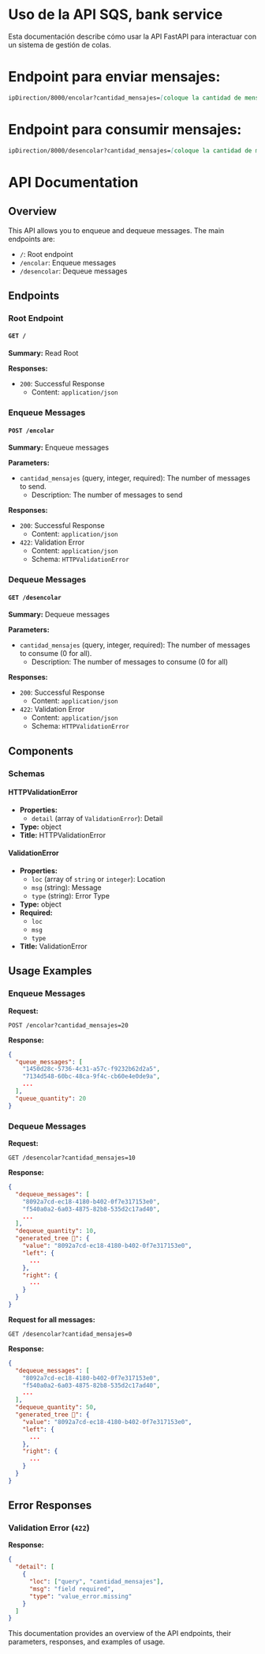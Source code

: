 # Uso de la API SQS, bank service

Esta documentación describe cómo usar la API FastAPI para interactuar con un sistema de gestión de colas.

# Endpoint para enviar mensajes:
```markdown
ipDirection/8000/encolar?cantidad_mensajes=[coloque la cantidad de mensajes como entero]
```

# Endpoint para consumir mensajes:
```markdown
ipDirection/8000/desencolar?cantidad_mensajes=[coloque la cantidad de mensajes como entero]
```

# API Documentation

## Overview
This API allows you to enqueue and dequeue messages. The main endpoints are:
- `/`: Root endpoint
- `/encolar`: Enqueue messages
- `/desencolar`: Dequeue messages

## Endpoints

### Root Endpoint

#### `GET /`
**Summary:** Read Root

**Responses:**
- `200`: Successful Response
  - Content: `application/json`

### Enqueue Messages

#### `POST /encolar`
**Summary:** Enqueue messages

**Parameters:**
- `cantidad_mensajes` (query, integer, required): The number of messages to send.
  - Description: The number of messages to send

**Responses:**
- `200`: Successful Response
  - Content: `application/json`
- `422`: Validation Error
  - Content: `application/json`
  - Schema: `HTTPValidationError`

### Dequeue Messages

#### `GET /desencolar`
**Summary:** Dequeue messages

**Parameters:**
- `cantidad_mensajes` (query, integer, required): The number of messages to consume (0 for all).
  - Description: The number of messages to consume (0 for all)

**Responses:**
- `200`: Successful Response
  - Content: `application/json`
- `422`: Validation Error
  - Content: `application/json`
  - Schema: `HTTPValidationError`

## Components

### Schemas

#### HTTPValidationError
- **Properties:**
  - `detail` (array of `ValidationError`): Detail
- **Type:** object
- **Title:** HTTPValidationError

#### ValidationError
- **Properties:**
  - `loc` (array of `string` or `integer`): Location
  - `msg` (string): Message
  - `type` (string): Error Type
- **Type:** object
- **Required:**
  - `loc`
  - `msg`
  - `type`
- **Title:** ValidationError

## Usage Examples

### Enqueue Messages

**Request:**
```
POST /encolar?cantidad_mensajes=20
```

**Response:**
```json
{
  "queue_messages": [
    "1450d28c-5736-4c31-a57c-f9232b62d2a5",
    "7134d548-60bc-48ca-9f4c-cb60e4e0de9a",
    ...
  ],
  "queue_quantity": 20
}
```

### Dequeue Messages

**Request:**
```
GET /desencolar?cantidad_mensajes=10
```

**Response:**
```json
{
  "dequeue_messages": [
    "8092a7cd-ec18-4180-b402-0f7e317153e0",
    "f540a0a2-6a03-4875-82b8-535d2c17ad40",
    ...
  ],
  "dequeue_quantity": 10,
  "generated_tree 🌲": {
    "value": "8092a7cd-ec18-4180-b402-0f7e317153e0",
    "left": {
      ...
    },
    "right": {
      ...
    }
  }
}
```

**Request for all messages:**
```
GET /desencolar?cantidad_mensajes=0
```

**Response:**
```json
{
  "dequeue_messages": [
    "8092a7cd-ec18-4180-b402-0f7e317153e0",
    "f540a0a2-6a03-4875-82b8-535d2c17ad40",
    ...
  ],
  "dequeue_quantity": 50,
  "generated_tree 🌲": {
    "value": "8092a7cd-ec18-4180-b402-0f7e317153e0",
    "left": {
      ...
    },
    "right": {
      ...
    }
  }
}
```

## Error Responses

### Validation Error (`422`)

**Response:**
```json
{
  "detail": [
    {
      "loc": ["query", "cantidad_mensajes"],
      "msg": "field required",
      "type": "value_error.missing"
    }
  ]
}
```

This documentation provides an overview of the API endpoints, their parameters, responses, and examples of usage.
